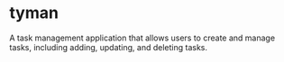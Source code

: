 # tyman

A task management application that allows users to create and manage tasks, 
    including adding, updating, and deleting tasks.
